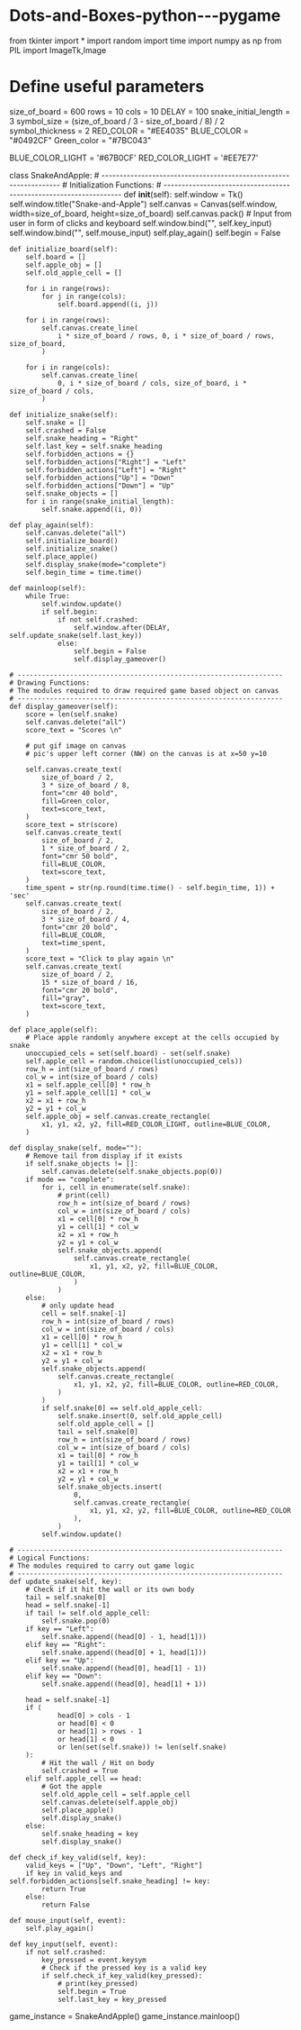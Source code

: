 # Dots-and-Boxes-python---pygame
from tkinter import *
import random
import time
import numpy as np
from PIL import ImageTk,Image

# Define useful parameters
size_of_board = 600
rows = 10
cols = 10
DELAY = 100
snake_initial_length = 3
symbol_size = (size_of_board / 3 - size_of_board / 8) / 2
symbol_thickness = 2
RED_COLOR = "#EE4035"
BLUE_COLOR = "#0492CF"
Green_color = "#7BC043"

BLUE_COLOR_LIGHT = '#67B0CF'
RED_COLOR_LIGHT = '#EE7E77'


class SnakeAndApple:
    # ------------------------------------------------------------------
    # Initialization Functions:
    # ------------------------------------------------------------------
    def __init__(self):
        self.window = Tk()
        self.window.title("Snake-and-Apple")
        self.canvas = Canvas(self.window, width=size_of_board, height=size_of_board)
        self.canvas.pack()
        # Input from user in form of clicks and keyboard
        self.window.bind("<Key>", self.key_input)
        self.window.bind("<Button-1>", self.mouse_input)
        self.play_again()
        self.begin = False

    def initialize_board(self):
        self.board = []
        self.apple_obj = []
        self.old_apple_cell = []

        for i in range(rows):
            for j in range(cols):
                self.board.append((i, j))

        for i in range(rows):
            self.canvas.create_line(
                i * size_of_board / rows, 0, i * size_of_board / rows, size_of_board,
            )

        for i in range(cols):
            self.canvas.create_line(
                0, i * size_of_board / cols, size_of_board, i * size_of_board / cols,
            )

    def initialize_snake(self):
        self.snake = []
        self.crashed = False
        self.snake_heading = "Right"
        self.last_key = self.snake_heading
        self.forbidden_actions = {}
        self.forbidden_actions["Right"] = "Left"
        self.forbidden_actions["Left"] = "Right"
        self.forbidden_actions["Up"] = "Down"
        self.forbidden_actions["Down"] = "Up"
        self.snake_objects = []
        for i in range(snake_initial_length):
            self.snake.append((i, 0))

    def play_again(self):
        self.canvas.delete("all")
        self.initialize_board()
        self.initialize_snake()
        self.place_apple()
        self.display_snake(mode="complete")
        self.begin_time = time.time()

    def mainloop(self):
        while True:
            self.window.update()
            if self.begin:
                if not self.crashed:
                    self.window.after(DELAY, self.update_snake(self.last_key))
                else:
                    self.begin = False
                    self.display_gameover()

    # ------------------------------------------------------------------
    # Drawing Functions:
    # The modules required to draw required game based object on canvas
    # ------------------------------------------------------------------
    def display_gameover(self):
        score = len(self.snake)
        self.canvas.delete("all")
        score_text = "Scores \n"

        # put gif image on canvas
        # pic's upper left corner (NW) on the canvas is at x=50 y=10

        self.canvas.create_text(
            size_of_board / 2,
            3 * size_of_board / 8,
            font="cmr 40 bold",
            fill=Green_color,
            text=score_text,
        )
        score_text = str(score)
        self.canvas.create_text(
            size_of_board / 2,
            1 * size_of_board / 2,
            font="cmr 50 bold",
            fill=BLUE_COLOR,
            text=score_text,
        )
        time_spent = str(np.round(time.time() - self.begin_time, 1)) + 'sec'
        self.canvas.create_text(
            size_of_board / 2,
            3 * size_of_board / 4,
            font="cmr 20 bold",
            fill=BLUE_COLOR,
            text=time_spent,
        )
        score_text = "Click to play again \n"
        self.canvas.create_text(
            size_of_board / 2,
            15 * size_of_board / 16,
            font="cmr 20 bold",
            fill="gray",
            text=score_text,
        )

    def place_apple(self):
        # Place apple randomly anywhere except at the cells occupied by snake
        unoccupied_cels = set(self.board) - set(self.snake)
        self.apple_cell = random.choice(list(unoccupied_cels))
        row_h = int(size_of_board / rows)
        col_w = int(size_of_board / cols)
        x1 = self.apple_cell[0] * row_h
        y1 = self.apple_cell[1] * col_w
        x2 = x1 + row_h
        y2 = y1 + col_w
        self.apple_obj = self.canvas.create_rectangle(
            x1, y1, x2, y2, fill=RED_COLOR_LIGHT, outline=BLUE_COLOR,
        )

    def display_snake(self, mode=""):
        # Remove tail from display if it exists
        if self.snake_objects != []:
            self.canvas.delete(self.snake_objects.pop(0))
        if mode == "complete":
            for i, cell in enumerate(self.snake):
                # print(cell)
                row_h = int(size_of_board / rows)
                col_w = int(size_of_board / cols)
                x1 = cell[0] * row_h
                y1 = cell[1] * col_w
                x2 = x1 + row_h
                y2 = y1 + col_w
                self.snake_objects.append(
                    self.canvas.create_rectangle(
                        x1, y1, x2, y2, fill=BLUE_COLOR, outline=BLUE_COLOR,
                    )
                )
        else:
            # only update head
            cell = self.snake[-1]
            row_h = int(size_of_board / rows)
            col_w = int(size_of_board / cols)
            x1 = cell[0] * row_h
            y1 = cell[1] * col_w
            x2 = x1 + row_h
            y2 = y1 + col_w
            self.snake_objects.append(
                self.canvas.create_rectangle(
                    x1, y1, x2, y2, fill=BLUE_COLOR, outline=RED_COLOR,
                )
            )
            if self.snake[0] == self.old_apple_cell:
                self.snake.insert(0, self.old_apple_cell)
                self.old_apple_cell = []
                tail = self.snake[0]
                row_h = int(size_of_board / rows)
                col_w = int(size_of_board / cols)
                x1 = tail[0] * row_h
                y1 = tail[1] * col_w
                x2 = x1 + row_h
                y2 = y1 + col_w
                self.snake_objects.insert(
                    0,
                    self.canvas.create_rectangle(
                        x1, y1, x2, y2, fill=BLUE_COLOR, outline=RED_COLOR
                    ),
                )
            self.window.update()

    # ------------------------------------------------------------------
    # Logical Functions:
    # The modules required to carry out game logic
    # ------------------------------------------------------------------
    def update_snake(self, key):
        # Check if it hit the wall or its own body
        tail = self.snake[0]
        head = self.snake[-1]
        if tail != self.old_apple_cell:
            self.snake.pop(0)
        if key == "Left":
            self.snake.append((head[0] - 1, head[1]))
        elif key == "Right":
            self.snake.append((head[0] + 1, head[1]))
        elif key == "Up":
            self.snake.append((head[0], head[1] - 1))
        elif key == "Down":
            self.snake.append((head[0], head[1] + 1))

        head = self.snake[-1]
        if (
                head[0] > cols - 1
                or head[0] < 0
                or head[1] > rows - 1
                or head[1] < 0
                or len(set(self.snake)) != len(self.snake)
        ):
            # Hit the wall / Hit on body
            self.crashed = True
        elif self.apple_cell == head:
            # Got the apple
            self.old_apple_cell = self.apple_cell
            self.canvas.delete(self.apple_obj)
            self.place_apple()
            self.display_snake()
        else:
            self.snake_heading = key
            self.display_snake()

    def check_if_key_valid(self, key):
        valid_keys = ["Up", "Down", "Left", "Right"]
        if key in valid_keys and self.forbidden_actions[self.snake_heading] != key:
            return True
        else:
            return False

    def mouse_input(self, event):
        self.play_again()

    def key_input(self, event):
        if not self.crashed:
            key_pressed = event.keysym
            # Check if the pressed key is a valid key
            if self.check_if_key_valid(key_pressed):
                # print(key_pressed)
                self.begin = True
                self.last_key = key_pressed


game_instance = SnakeAndApple()
game_instance.mainloop()

